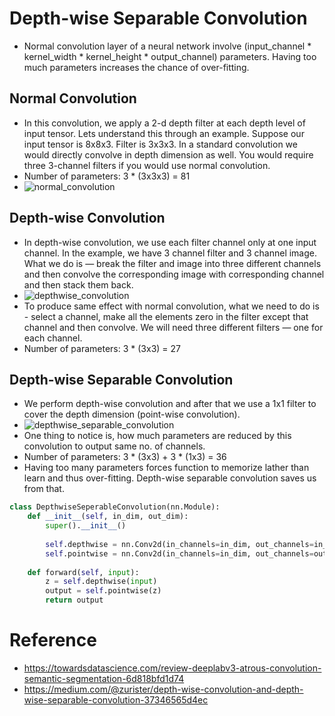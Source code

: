 # Depth-wise Separable Convolution
- Normal convolution layer of a neural network involve (input_channel * kernel_width * kernel_height * output_channel) parameters. Having too much parameters increases the chance of over-fitting.
## Normal Convolution
- In this convolution, we apply a 2-d depth filter at each depth level of input tensor. Lets understand this through an example. Suppose our input tensor is 8x8x3. Filter is 3x3x3. In a standard convolution we would directly convolve in depth dimension as well. You would require three 3-channel filters if you would use normal convolution.
- Number of parameters: 3 * (3x3x3) = 81
- ![normal_convolution](https://miro.medium.com/max/828/1*sYpl-7LlrtlOKW8RvlyKOg.png)
## Depth-wise Convolution
- In depth-wise convolution, we use each filter channel only at one input channel. In the example, we have 3 channel filter and 3 channel image. What we do is — break the filter and image into three different channels and then convolve the corresponding image with corresponding channel and then stack them back.
- ![depthwise_convolution](https://miro.medium.com/max/1100/1*Esdvt3HLoEQFen94x29Z0A.png)
- To produce same effect with normal convolution, what we need to do is - select a channel, make all the elements zero in the filter except that channel and then convolve. We will need three different filters — one for each channel.
- Number of parameters: 3 * (3x3) = 27
## Depth-wise Separable Convolution
- We perform depth-wise convolution and after that we use a 1x1 filter to cover the depth dimension (point-wise convolution).
- ![depthwise_separable_convolution](https://miro.medium.com/max/1100/1*JwCJCgN2UreEn3U1nwVj8Q.png)
- One thing to notice is, how much parameters are reduced by this convolution to output same no. of channels.
- Number of parameters: 3 * (3x3) + 3 * (1x3) = 36
- Having too many parameters forces function to memorize lather than learn and thus over-fitting. Depth-wise separable convolution saves us from that.
```python
class DepthwiseSeperableConvolution(nn.Module):
    def __init__(self, in_dim, out_dim):
        super().__init__()
        
        self.depthwise = nn.Conv2d(in_channels=in_dim, out_channels=in_dim, kernel_size=3, groups=in_dim)
        self.pointwise = nn.Conv2d(in_channels=in_dim, out_channels=out_dim, kernel_size=1)
        
    def forward(self, input):
        z = self.depthwise(input)
        output = self.pointwise(z)
        return output
```

# Reference
- https://towardsdatascience.com/review-deeplabv3-atrous-convolution-semantic-segmentation-6d818bfd1d74
- https://medium.com/@zurister/depth-wise-convolution-and-depth-wise-separable-convolution-37346565d4ec